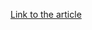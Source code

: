 [Link to the article](https://cofense.com/blog/beware-of-the-latest-phishing-tactic-targeting-employees/)
